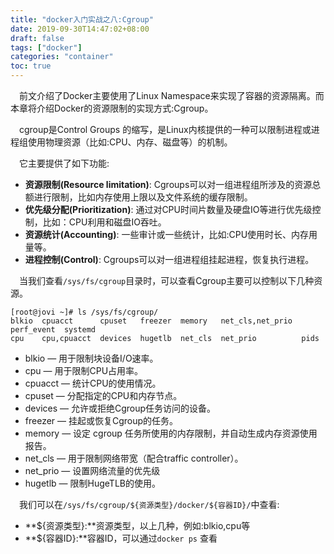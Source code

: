 ```yaml
---
title: "docker入门实战之八:Cgroup"
date: 2019-09-30T14:47:02+08:00
draft: false
tags: ["docker"]
categories: "container"
toc: true
---
```

&emsp;前文介绍了Docker主要使用了Linux Namespace来实现了容器的资源隔离。而本章将介绍Docker的资源限制的实现方式:Cgroup。

&emsp;cgroup是Control Groups 的缩写，是Linux内核提供的一种可以限制进程或进程组使用物理资源（比如:CPU、内存、磁盘等）的机制。

&emsp;它主要提供了如下功能:

- **资源限制(Resource limitation)**: Cgroups可以对一组进程组所涉及的资源总额进行限制，比如内存使用上限以及文件系统的缓存限制。
- **优先级分配(Prioritization)**: 通过对CPU时间片数量及硬盘IO等进行优先级控制，比如：CPU利用和磁盘IO吞吐。
- **资源统计(Accounting)**: 一些审计或一些统计，比如:CPU使用时长、内存用量等。
- **进程控制(Control)**: Cgroups可以对一组进程组挂起进程，恢复执行进程。

&emsp;当我们查看`/sys/fs/cgroup`目录时，可以查看Cgroup主要可以控制以下几种资源。
```shell
[root@jovi ~]# ls /sys/fs/cgroup/
blkio  cpuacct      cpuset   freezer  memory   net_cls,net_prio  perf_event  systemd
cpu    cpu,cpuacct  devices  hugetlb  net_cls  net_prio          pids
```

- blkio — 用于限制块设备I/O速率。
- cpu — 用于限制CPU占用率。
- cpuacct — 统计CPU的使用情况。
- cpuset — 分配指定的CPU和内存节点。
- devices — 允许或拒绝Cgroup任务访问的设备。
- freezer — 挂起或恢复Cgroup的任务。
- memory — 设定 cgroup 任务所使用的内存限制，并自动生成内存资源使用报告。
- net_cls — 用于限制网络带宽（配合traffic controller）。
- net_prio — 设置网络流量的优先级
- hugetlb — 限制HugeTLB的使用。

&emsp;我们可以在`/sys/fs/cgroup/${资源类型}/docker/${容器ID}/`中查看:

- **${资源类型}:**资源类型，以上几种，例如:blkio,cpu等
- **${容器ID}:**容器ID，可以通过`docker ps` 查看